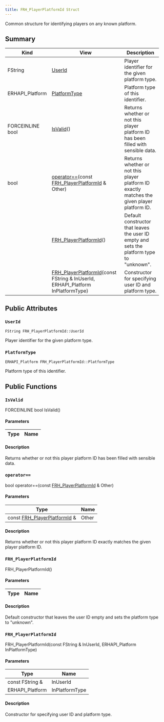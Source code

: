 ```yaml
---
title: FRH_PlayerPlatformId Struct
---
```

Common structure for identifying players on any known platform.

## Summary
| Kind | View | Description |
|------|------|-------------|
|FString|[UserId](/unreal-plugins/all/structfrh__playerplatformid/#structFRH__PlayerPlatformId_1ab1b096a248e38084753556d23a99ccf3)|Player identifier for the given platform type.|
|ERHAPI_Platform|[PlatformType](/unreal-plugins/all/structfrh__playerplatformid/#structFRH__PlayerPlatformId_1a16ea8acca5079ee72ef5633463f84cab)|Platform type of this identifier.|
|FORCEINLINE bool|[IsValid](/unreal-plugins/all/structfrh__playerplatformid/#structFRH__PlayerPlatformId_1a093b1a390755ba0891d56117e281d51e)()|Returns whether or not this player platform ID has been filled with sensible data.|
|bool|[operator==](/unreal-plugins/all/structfrh__playerplatformid/#structFRH__PlayerPlatformId_1a1632682be2ed79e28b8b29c185377efa)(const [FRH_PlayerPlatformId](/unreal-plugins/all/structfrh__playerplatformid/#structFRH__PlayerPlatformId) & Other)|Returns whether or not this player platform ID exactly matches the given player platform ID.|
||[FRH_PlayerPlatformId](/unreal-plugins/all/structfrh__playerplatformid/#structFRH__PlayerPlatformId_1a3e5948f39ab1702a82a8804dc458cc41)()|Default constructor that leaves the user ID empty and sets the platform type to "unknown".|
||[FRH_PlayerPlatformId](/unreal-plugins/all/structfrh__playerplatformid/#structFRH__PlayerPlatformId_1afa9903b50c919271e478b89f7a3c68dc)(const FString & InUserId, ERHAPI_Platform InPlatformType)|Constructor for specifying user ID and platform type.|
## Public Attributes



### `UserId` <a id="structFRH__PlayerPlatformId_1ab1b096a248e38084753556d23a99ccf3"></a>

`FString FRH_PlayerPlatformId::UserId`

Player identifier for the given platform type.




### `PlatformType` <a id="structFRH__PlayerPlatformId_1a16ea8acca5079ee72ef5633463f84cab"></a>

`ERHAPI_Platform FRH_PlayerPlatformId::PlatformType`

Platform type of this identifier.





## Public Functions



### `IsValid` <a id="structFRH__PlayerPlatformId_1a093b1a390755ba0891d56117e281d51e"></a>

FORCEINLINE bool IsValid()

#### Parameters

| Type | Name |
|------|------|

#### Description

Returns whether or not this player platform ID has been filled with sensible data.




### `operator==` <a id="structFRH__PlayerPlatformId_1a1632682be2ed79e28b8b29c185377efa"></a>

bool operator==(const [FRH_PlayerPlatformId](/unreal-plugins/all/structfrh__playerplatformid/#structFRH__PlayerPlatformId) & Other)

#### Parameters

| Type | Name |
|------|------|
|const [FRH_PlayerPlatformId](/unreal-plugins/all/structfrh__playerplatformid/#structFRH__PlayerPlatformId) &|Other|

#### Description

Returns whether or not this player platform ID exactly matches the given player platform ID.




### `FRH_PlayerPlatformId` <a id="structFRH__PlayerPlatformId_1a3e5948f39ab1702a82a8804dc458cc41"></a>

 FRH_PlayerPlatformId()

#### Parameters

| Type | Name |
|------|------|

#### Description

Default constructor that leaves the user ID empty and sets the platform type to "unknown".




### `FRH_PlayerPlatformId` <a id="structFRH__PlayerPlatformId_1afa9903b50c919271e478b89f7a3c68dc"></a>

 FRH_PlayerPlatformId(const FString & InUserId, ERHAPI_Platform InPlatformType)

#### Parameters

| Type | Name |
|------|------|
|const FString &|InUserId|
|ERHAPI_Platform|InPlatformType|

#### Description

Constructor for specifying user ID and platform type.





